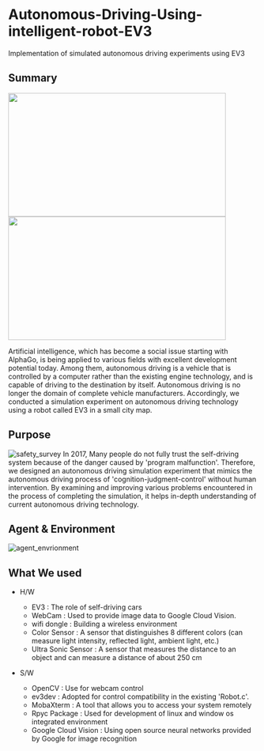 # Autonomous-Driving-Using-intelligent-robot-EV3
Implementation of simulated autonomous driving experiments using EV3


## Summary
<img src=https://user-images.githubusercontent.com/83410590/207788875-bfee59a5-9c5e-414b-9684-3c4520bbadfd.PNG width='440' height='250'/> <img src=https://user-images.githubusercontent.com/83410590/207792641-37cbe897-92c5-426b-9f6a-d40394698d3d.PNG width="440" height="250"/>


Artificial intelligence, which has become a social issue starting with AlphaGo, is being applied to various fields with excellent development potential today.
Among them, autonomous driving is a vehicle that is controlled by a computer rather than the existing engine technology, and is capable of driving to the destination by itself.
Autonomous driving is no longer the domain of complete vehicle manufacturers. Accordingly, we conducted a simulation experiment on autonomous driving technology using a robot called EV3 in a small city map.

## Purpose
![safety_survey](https://user-images.githubusercontent.com/83410590/207794528-b50feccb-99a8-4932-912a-d7fe2eaa703b.PNG)
In 2017, Many people do not fully trust the self-driving system because of the danger caused by 'program malfunction'.
Therefore, we designed an autonomous driving simulation experiment that mimics the autonomous driving process of 'cognition-judgment-control' without human intervention.
By examining and improving various problems encountered in the process of completing the simulation, it helps in-depth understanding of current autonomous driving technology.


## Agent & Environment
![agent_envrionment](https://user-images.githubusercontent.com/83410590/207796748-c11823d1-1c4a-4154-be2d-69cd1a7d0ffc.PNG)


## What We used

* H/W
  - EV3 : The role of self-driving cars
  - WebCam : Used to provide image data to Google Cloud Vision.
  - wifi dongle : Building a wireless environment 
  - Color Sensor : A sensor that distinguishes 8 different colors (can measure light intensity, reflected light, ambient light, etc.)
  - Ultra Sonic Sensor : A sensor that measures the distance to an object and can measure a distance of about 250 cm
  
  
  
* S/W
  - OpenCV : Use for webcam control
  - ev3dev : Adopted for control compatibility in the existing 'Robot.c'.
  - MobaXterm : A tool that allows you to access your system remotely
  - Rpyc Package : Used for development of linux and window os integrated environment
  - Google Cloud Vision : Using open source neural networks provided by Google for image recognition


